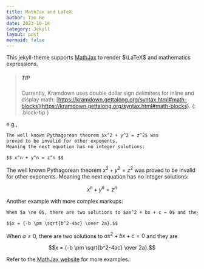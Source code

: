 ```yaml
---
title: MathJax and LaTeX
author: Tao He
date: 2023-10-14
category: Jekyll
layout: post
mermaid: false
---
```


This jekyll-theme supports [MathJax](https://www.mathjax.org/) to render $\LaTeX$
and mathematics expressions.

> ##### TIP
>
> Currently, Kramdown uses double dollar sign delimiters for inline and display math:
> [https://kramdown.gettalong.org/syntax.html#math-blocks](https://kramdown.gettalong.org/syntax.html#math-blocks).
{: .block-tip }

e.g.,

```markdown
The well known Pythagorean theorem $x^2 + y^2 = z^2$ was
proved to be invalid for other exponents.
Meaning the next equation has no integer solutions:

$$ x^n + y^n = z^n $$
```

The well known Pythagorean theorem $x^2 + y^2 = z^2$ was
proved to be invalid for other exponents.
Meaning the next equation has no integer solutions:

$$ x^n + y^n = z^n $$

Another example with more complex markups:

```markdown
When $a \ne 0$, there are two solutions to $ax^2 + bx + c = 0$ and they are

$$x = {-b \pm \sqrt{b^2-4ac} \over 2a}.$$
```

When $a \ne 0$, there are two solutions to $ax^2 + bx + c = 0$ and they are

$$x = {-b \pm \sqrt{b^2-4ac} \over 2a}.$$

Refer to the [MathJax website](https://docs.mathjax.org/en/latest/index.html) for more examples.
